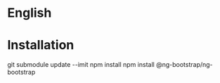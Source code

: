 # English

# Installation


git submodule update --imit
npm install 
npm install @ng-bootstrap/ng-bootstrap
